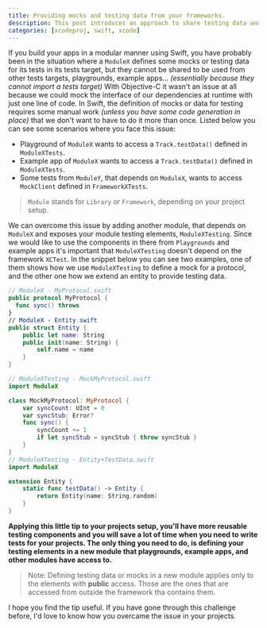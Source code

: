 ```yaml
---
title: Providing mocks and testing data from your frameworks.
description: This post introduces an approach to share testing data and mocks from your frameworks to other frameworks that might need them for testing purposes.
categories: [xcodeproj, swift, xcode]
---
```


If you build your apps in a modular manner using Swift, you have probably been in the situation where a `ModuleX` defines some mocks or testing data for its tests in its tests target, but they cannot be shared to be used from other tests targets, playgrounds, example apps... _(essentially because they cannot import a tests target)_ With Objective-C it wasn't an issue at all because we could mock the interface of our dependencies at runtime with just one line of code. In Swift, the definition of mocks or data for testing requires some manual work _(unless you have some code generation in place)_ that we don't want to have to do it more than once. Listed below you can see some scenarios where you face this issue:

- Playground of `ModuleX` wants to access a `Track.testData()` defined in `ModuleXTests`.
- Example app of `ModuleX` wants to access a `Track.testData()` defined in `ModuleXTests`.
- Some tests from `ModuleY`, that depends on `ModuleX`, wants to access `MockClient` defined in `FrameworkXTests`.

> `Module` stands for `Library` or `Framework`, depending on your project setup.

We can overcome this issue by adding another module, that depends on `ModuleX` and exposes your module testing elements, `ModuleXTesting`. Since we would like to use the components in there from `Playgrounds` and example apps it's important that `ModuleXTesting` doesn't depend on the framework `XCTest`. In the snippet below you can see two examples, one of them shows how we use `ModuleXTesting` to define a mock for a protocol, and the other one how we extend an entity to provide testing data.

```swift
// ModuleX - MyProtocol.swift
public protocol MyProtocol {
  func sync() throws
}
// ModuleX - Entity.swift
public struct Entity {
    public let name: String
    public init(name: String) {
        self.name = name
    }
}

// ModuleXTesting - MockMyProtocol.swift
import ModuleX

class MockMyProtocol: MyProtocol {
    var syncCount: UInt = 0
    var syncStub: Error?
    func sync() {
        syncCount += 1
        if let syncStub = syncStub { throw syncStub }
    }
}
// ModuleXTesting - Entity+TestData.swift
import ModuleX

extension Entity {
    static func testData() -> Entity {
        return Entity(name: String.random)
    }
}
```

**Applying this little tip to your projects setup, you'll have more reusable testing components and you will save a lot of time when you need to write tests for your projects. The only thing you need to do, is defining your testing elements in a new module that playgrounds, example apps, and other modules have access to.**

> Note: Defining testing data or mocks in a new module applies only to the elements with **public** access. Those are the ones that are accessed from outside the framework tha contains them.

I hope you find the tip useful. If you have gone through this challenge before, I'd love to know how you overcame the issue in your projects.
